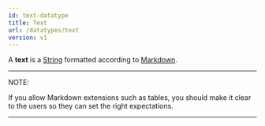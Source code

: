 ```yaml
---
id: text-datatype
title: Text
url: /datatypes/text
version: v1
---
```


A **text** is a [String](/v1/datatypes/string) formatted according to
[Markdown](@markdown).

***
NOTE:

If you allow Markdown extensions such as tables, you should make it clear to
the users so they can set the right expectations.
***

